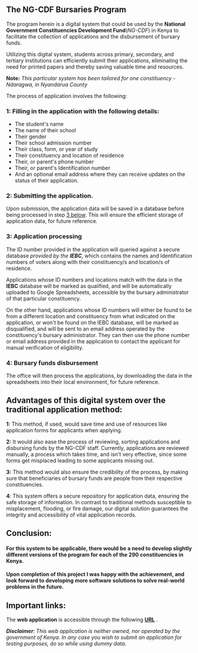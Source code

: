 ## The NG-CDF Bursaries Program

The program herein is a digital system that could be used by the __National Government Constituencies Development Fund__(_NG-CDF_) in Kenya to facilitate the collection of applications and the disbursement of bursary funds.

Utilizing this digital system, students across primary, secondary, and tertiary institutions can efficiently submit their applications, eliminating the need for printed papers and thereby saving valuable time and resources.

__Note:__ *This particular system has been tailored for one constituency - Ndaragwa, in Nyandarua County*

The process of application involves the following:

### 1: Filling in the application with the following details:
   - The student's name
   - The name of their school
   - Their gender
   - Their school admission number
   - Their class, form, or year of study
   - Their constituency and location of residence
   - Their, or parent's phone number
   - Their, or parent's Identification number
   - And an optional email address where they can receive updates on the status of their application.

### 2: Submitting the application.

Upon submission, the application data will be saved in a database before being processed in step [3 below](#3-application-processing). This will ensure the efficient storage of application data, for future reference.

### 3: Application processing

The ID number provided in the application will queried against a secure database _provided by the **IEBC**_, which contains the names and Identification numbers of voters along with their constituency/s and location/s of residence.

Applications whose ID numbers and locations match with the data in the **IEBC** database will be marked as qualified, and will be automatically uploaded to Google Spreadsheets, accessible by the bursary administrator of that particular constituency.

On the other hand, applications whose ID numbers will either be found to be from a different location and constituency from what indicated on the application, or won't be found on the IEBC database, will be marked as disqualified, and will be sent to an email address operated by the constituency's bursary administrator. They can then use the phone number or email address provided in the application to contact the applicant for manual verification of eligibility.

### 4: Bursary funds disbursement

The office will then process the applications, by downloading the data in the spreadsheets into their local environment, for future reference.



## Advantages of this digital system over the traditional application method:

__1:__ This method, if used, would save time and use of resources like application forms for applicants when applying.

__2:__ It would also ease the process of reviewing, sorting applications and disbursing funds by the NG-CDF staff. Currently, applications are reviewed manually, a process which takes time, and isn't very effective, since some forms get misplaced leading to some applicants missing out.

__3:__ This method would also ensure the credibility of the process, by making sure that beneficiaries of bursary funds are people from their respective constituencies.

__4__: This system offers a secure repository for application data, ensuring the safe storage of information. In contrast to traditional methods susceptible to misplacement, flooding, or fire damage, our digital solution guarantees the integrity and accessibility of vital application records.

## Conclusion:
#### For this system to be applicable, there would be a need to develop slightly different versions of the program for each of the 290 constituencies in Kenya.

#### Upon completion of this project I was happy with the achievement, and look forward to developing more software solutions to solve real-world problems in the future.

## Important links:
The __web application__ is accessible through the following __[URL](https://bursaryapplications.pythonanywhere.com)__ .

*__Disclaimer__: This web application is neither owned, nor operated by the government of Kenya. In any case you wish to submit an application for testing purposes, do so while using dummy data.*